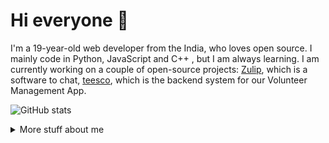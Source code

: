 
# Hi everyone :wave:

I'm a 19-year-old web developer from the India, who loves open source.
I mainly code in Python, JavaScript and C++ , but I am always learning. I am currently
working on a couple of open-source projects: [Zulip](https://github.com/zulip/zulip), which is a software to chat, [teesco](https://github.com/ECellNitrr/teesco-backend), which is the backend system for our Volunteer Management App. 


![GitHub stats](https://readme.trnck.dev/api?username=sahil9001)

<details>
<summary>
  More stuff about me
</summary>

### What I do

I do Open Source and Competitive Programming, though I'm more inclined to development, I try to do CP as much as possible . I am really passionate about doing web
development, it is in my opinion the best combination of logical programming and
(sometimes) beautiful design.

## My skills 📜
- Django 
- React 
- Node JS
- Quantum Computing

### Web technologies

- C++
- Q#
- JavaScript
- Python
- Java
- HTML, CSS
- MySQL

### Application Development

- C++ (sort of)
- Flutter
### Languages 🌐

| Language      | Proficiency                                                               |
| ------------- | ------------------------------------------------------------------------- |
| English       | Professional working proficiency                                          |
| Hindi         | Native or bilingual proficiency                                           |
| Marathi       | Elementary proficiency                                                    |

## What I'm currently learning 📚

- Machine Learning
- Competitive Programming
- Web Development

## Competitive programming handles

- [CodeChef](https://codechef.com/users/gigawhiz/)
- [CodeForces](https://codeforces.com/profile/gigawhiz/)
- [LeetCode](https://leetcode.com/profile/belmod/)
